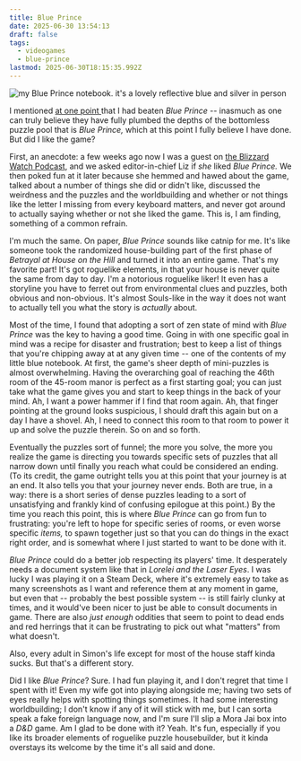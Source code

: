 ```yaml
---
title: Blue Prince
date: 2025-06-30 13:54:13
draft: false
tags:
  - videogames
  - blue-prince
lastmod: 2025-06-30T18:15:35.992Z
---
```

![my Blue Prince notebook. it's a lovely reflective blue and silver in person](/ob/posts/attachments/IMG_7504.jpeg)

I mentioned [at one point ](http://localhost:1313/posts/2025/06/clearly-not-out-of-my-way-enough/) that I had beaten *Blue Prince* -- inasmuch as one can truly believe they have fully plumbed the depths of the bottomless puzzle pool that is *Blue Prince,* which at this point I fully believe I have done. But did I like the game?

First, an anecdote: a few weeks ago now I was a guest on [the Blizzard Watch Podcast](https://blizzardwatch.com/2025/06/20/blizzard-watch-podcast-lorewalking-timewalking-delves-oh/), and we asked editor-in-chief Liz if *she* liked *Blue Prince.* We then poked fun at it later because she hemmed and hawed about the game, talked about a number of things she did or didn't like, discussed the weirdness and the puzzles and the worldbuilding and whether or not things like the letter I missing from every keyboard matters, and never got around to actually saying whether or not she liked the game. This is, I am finding, something of a common refrain.

I'm much the same. On paper, *Blue Prince* sounds like catnip for me. It's like someone took the randomized house-building part of the first phase of *Betrayal at House on the Hill* and turned it into an entire game. That's my favorite part! It's got roguelike elements, in that your house is never quite the same from day to day. I'm a notorious roguelike liker! It even has a storyline you have to ferret out from environmental clues and puzzles, both obvious and non-obvious. It's almost Souls-like in the way it does not want to actually tell you what the story is *actually* about.

Most of the time, I found that adopting a sort of zen state of mind with *Blue Prince* was the key to having a good time. Going in with one specific goal in mind was a recipe for disaster and frustration; best to keep a list of things that you're chipping away at at any given time -- one of the contents of my little blue notebook. At first, the game's sheer depth of mini-puzzles is almost overwhelming. Having the overarching goal of reaching the 46th room of the 45-room manor is perfect as a first starting goal; you can just take what the game gives you and start to keep things in the back of your mind. Ah, I want a power hammer if I find that room again. Ah, that finger pointing at the ground looks suspicious, I should draft this again but on a day I have a shovel. Ah, I need to connect this room to that room to power it up and solve the puzzle therein. So on and so forth.

Eventually the puzzles sort of funnel; the more you solve, the more you realize the game is directing you towards specific sets of puzzles that all narrow down until finally you reach what could be considered an ending. (To its credit, the game outright tells you at this point that your journey is at an end. It also tells you that your journey never ends. Both are true, in a way: there is a short series of dense puzzles leading to a sort of unsatisfying and frankly kind of confusing epilogue at this point.) By the time you reach this point, this is where *Blue Prince* can go from fun to frustrating: you're left to hope for specific series of rooms, or even worse specific *items,* to spawn together just so that you can do things in the exact right order, and is somewhat where I just started to want to be done with it.

*Blue Prince* could do a better job respecting its players' time. It desperately needs a document system like that in *Lorelei and the Laser Eyes*. I was lucky I was playing it on a Steam Deck, where it's extremely easy to take as many screenshots as I want and reference them at any moment in game, but even that -- probably the best possible system -- is still fairly clunky at times, and it would've been nicer to just be able to consult documents in game. There are also *just enough* oddities that seem to point to dead ends and red herrings that it can be frustrating to pick out what "matters" from what doesn't.

Also, every adult in Simon's life except for most of the house staff kinda sucks. But that's a different story.

Did I like *Blue Prince*? Sure. I had fun playing it, and I don't regret that time I spent with it! Even my wife got into playing alongside me; having two sets of eyes really helps with spotting things sometimes. It had some interesting worldbuilding; I don't know if any of it will stick with me, but I can sorta speak a fake foreign language now, and I'm sure I'll slip a Mora Jai box into a *D\&D* game. Am I glad to be done with it? Yeah. It's fun, especially if you like its broader elements of roguelike puzzle housebuilder, but it kinda overstays its welcome by the time it's all said and done.
